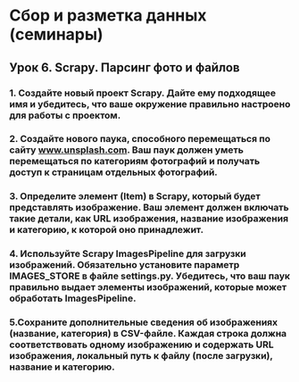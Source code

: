 # Сбор и разметка данных (семинары)

## Урок 6. Scrapy. Парсинг фото и файлов

### 1. Создайте новый проект Scrapy. Дайте ему подходящее имя и убедитесь, что ваше окружение правильно настроено для работы с проектом.

### 2. Создайте нового паука, способного перемещаться по сайту www.unsplash.com. Ваш паук должен уметь перемещаться по категориям фотографий и получать доступ к страницам отдельных фотографий.

### 3. Определите элемент (Item) в Scrapy, который будет представлять изображение. Ваш элемент должен включать такие детали, как URL изображения, название изображения и категорию, к которой оно принадлежит.

### 4. Используйте Scrapy ImagesPipeline для загрузки изображений. Обязательно установите параметр IMAGES_STORE в файле settings.py. Убедитесь, что ваш паук правильно выдает элементы изображений, которые может обработать ImagesPipeline.

### 5.Сохраните дополнительные сведения об изображениях (название, категория) в CSV-файле. Каждая строка должна соответствовать одному изображению и содержать URL изображения, локальный путь к файлу (после загрузки), название и категорию.